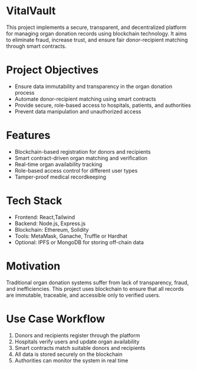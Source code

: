 # VitalVault

This project implements a secure, transparent, and decentralized platform for managing organ donation records using blockchain technology. It aims to eliminate fraud, increase trust, and ensure fair donor-recipient matching through smart contracts.

# Project Objectives
- Ensure data immutability and transparency in the organ donation process
- Automate donor-recipient matching using smart contracts
- Provide secure, role-based access to hospitals, patients, and authorities
- Prevent data manipulation and unauthorized access

# Features
- Blockchain-based registration for donors and recipients
- Smart contract-driven organ matching and verification
- Real-time organ availability tracking
- Role-based access control for different user types
- Tamper-proof medical recordkeeping

# Tech Stack
- Frontend: React,Tailwind  
- Backend: Node.js, Express.js  
- Blockchain: Ethereum, Solidity  
- Tools: MetaMask, Ganache, Truffle or Hardhat  
- Optional: IPFS or MongoDB for storing off-chain data

# Motivation
Traditional organ donation systems suffer from lack of transparency, fraud, and inefficiencies. This project uses blockchain to ensure that all records are immutable, traceable, and accessible only to verified users.

# Use Case Workflow
1. Donors and recipients register through the platform
2. Hospitals verify users and update organ availability
3. Smart contracts match suitable donors and recipients
4. All data is stored securely on the blockchain
5. Authorities can monitor the system in real time

